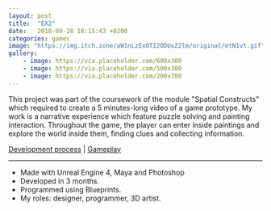 ```yaml
---
layout: post
title:  "EX2"
date:   2018-09-28 18:15:43 +0200
categories: games
image: "https://img.itch.zone/aW1nLzExOTI2ODUuZ2lm/original/etN1vt.gif"
gallery: 
    - image: https://via.placeholder.com/600x300
    - image: https://via.placeholder.com/500x300
    - image: https://via.placeholder.com/200x700
---
```


This project was part of the coursework of the module "Spatial Constructs" which required to create a 5 minutes-long video of a game prototype. My work is a narrative experience which feature puzzle solving and painting interaction. Throughout the game, the player can enter inside paintings and explore the world inside them, finding clues and collecting information.  

[Development process](https://drive.google.com/open?id=1JhC_emaToITar2NnVxOH4VNfcK7GaOax) |
[Gameplay](https://www.youtube.com/embed/DcB6w8BZGmg)

----

- Made with Unreal Engine 4, Maya and Photoshop
- Developed in 3 months.
- Programmed using Blueprints.
- My roles: designer, programmer, 3D artist.
